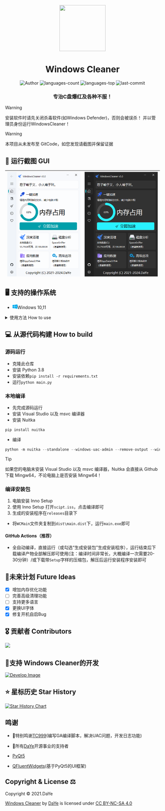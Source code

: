 <div align=center>
<img src="logo.png" width="150" height="150">

<h1>Windows Cleaner</h1>

<img src="https://img.shields.io/badge/Author-DaYe-orange" alt="Author" />
<img src="https://img.shields.io/github/languages/count/darkmatter2048/WindowsCleaner" alt="languages-count" />
<img src="https://img.shields.io/github/languages/top/darkmatter2048/WindowsCleaner?color=yellow" alt="languages-top" />
<img src="https://img.shields.io/github/last-commit/darkmatter2048/WindowsCleaner" alt="last-commit" />

<h3>专治C盘爆红及各种不服！</h3>
</div>

> [!warning]
>
> 安装软件时请先关闭杀毒软件(如Windows Defender)，否则会被误杀！
> 并以管理员身份运行WindowsCleaner！

> [!warning]
>
> 本项目从未发布至 GitCode，如您发现请截图并保留证据

## 🎨 运行截图 GUI
| ![show1](readme/s_light.png) | ![show2](readme/s_dark.png) |
|:----------------------:|:----------------------:|

## 🖥 支持的操作系统

- <img src="readme/windows.svg" width="16" height="16" />Windows 10,11

<details>
<summary>
使用方法 How to use
</summary>

### 下载安装包📦

[Windows Cleaner官网：https://wc.dyblog.online](https://wc.dyblog.online)

从[夸克网盘](https://pan.quark.cn/s/03e706cb753a)下载Windows Cleaner(amd64)的安装包。

或从[蓝奏云网盘](https://wwt.lanzn.com/b03xje5uf)下载Windows Cleaner(amd64)的安装包。

密码:4ar1

### 安装
一路Next即可，如果想以后方便打开可以勾选上`创建桌面快捷方式`选项。
</details>

## 💻 从源代码构建 How to build
### 源码运行
- 克隆此仓库
- 安装 Python 3.8
- 安装依赖`pip install -r requirements.txt`
- 运行`python main.py`
### 本地编译
- 先完成源码运行
- 安装 Visual Studio 以及 msvc 编译器
- 安装 Nuitka
```pip
pip install nuitka
```
- 编译
```python
python -m nuitka --standalone --windows-uac-admin --remove-output --windows-console-mode=“disable” --enable-plugins=“pyqt5” --output-dir=“dist” --main=“main.py” --windows-icon-from-ico=“icon.ico”
```
> [!tip]
>
> 如果您的电脑未安装 Visual Studio 以及 msvc 编译器，Nuitka 会直接从 Github 下载 Mingw64，不论电脑上是否安装 Mingw64！

### 编译安装包
1. 电脑安装 Inno Setup
2. 使用 Inno Setup 打开`scipt.iss`，点击编译即可
3. 生成的安装程序在`releases`目录下

- 将`WCMain`文件夹复制到`dist\main.dist`下，运行`main.exe`即可
#### GitHub Actions（推荐）
- 全自动编译，直接运行（或勾选“生成安装包”生成安装程序），运行结束后下载编译产物全部解压即可使用(注：编译时间非常长，大概编译一次需要20-30分钟）/或下载带`Setup`字样的压缩包，解压后运行安装程序安装即可

## 📝未来计划 Future Ideas

- [x] 增加内存优化功能
- [ ] 完善高级清理功能
- [ ] 支持更多语言
- [x] 更换UI字体
- [x] 修复开机自启Bug

## 🎖 贡献者 Contributors

<a href="https://github.com/darkmatter2048/WindowsCleaner/graphs/contributors">
  <img src="https://contrib.rocks/image?repo=darkmatter2048/WindowsCleaner" />
</a>

## 🤝支持 Windows Cleaner的开发

[<img src="https://wc.dyblog.online/images/d.png" alt="Develop Image" style="width: 200px;"/>](https://dyblog.online/donate)

## ⭐ 星标历史 Star History

<a href="https://star-history.com/#darkmatter2048/WindowsCleaner&Date">
 <picture>
   <source media="(prefers-color-scheme: dark)" srcset="https://api.star-history.com/svg?repos=darkmatter2048/WindowsCleaner&type=Date&theme=dark" />
   <source media="(prefers-color-scheme: light)" srcset="https://api.star-history.com/svg?repos=darkmatter2048/WindowsCleaner&type=Date" />
   <img alt="Star History Chart" src="https://api.star-history.com/svg?repos=darkmatter2048/WindowsCleaner&type=Date" />
 </picture>
</a>

## 鸣谢

- 🚀特别鸣谢[TC999](https://github.com/TC999)(编写GA编译脚本，解决UAC问题，开发日志功能)

- 🥳所有[DaYe](https://dyblog.online/)开源事业的支持者

- [PyQt5](https://www.qt.io/)

- [QFluentWidgets](https://qfluentwidgets.com/)(基于PyQt5的UI框架)


## Copyright & License ⚖

Copyright © 2021.DaYe

<p xmlns:cc="http://creativecommons.org/ns#" xmlns:dct="http://purl.org/dc/terms/"><a property="dct:title" rel="cc:attributionURL" href=#>Windows Cleaner</a> by <a rel="cc:attributionURL dct:creator" property="cc:attributionName" href="https://www.dyblog.online/">DaYe</a> is licensed under <a href="https://creativecommons.org/licenses/by-nc-sa/4.0/?ref=chooser-v1" target="_blank" rel="license noopener noreferrer" style="display:inline-block;">CC BY-NC-SA 4.0<img style="height:22px!important;margin-left:3px;vertical-align:text-bottom;" src="https://mirrors.creativecommons.org/presskit/icons/cc.svg?ref=chooser-v1" alt=""><img style="height:22px!important;margin-left:3px;vertical-align:text-bottom;" src="https://mirrors.creativecommons.org/presskit/icons/by.svg?ref=chooser-v1" alt=""><img style="height:22px!important;margin-left:3px;vertical-align:text-bottom;" src="https://mirrors.creativecommons.org/presskit/icons/nc.svg?ref=chooser-v1" alt=""><img style="height:22px!important;margin-left:3px;vertical-align:text-bottom;" src="https://mirrors.creativecommons.org/presskit/icons/sa.svg?ref=chooser-v1" alt=""></a></p>
